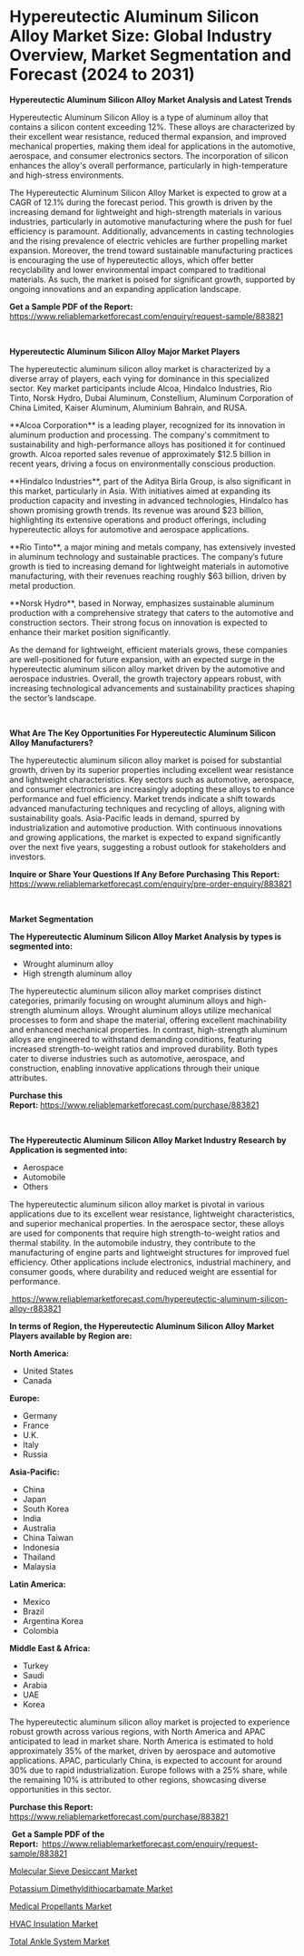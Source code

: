 <p><h1>Hypereutectic Aluminum Silicon Alloy Market Size: Global Industry Overview, Market Segmentation and Forecast (2024 to 2031)</h1></p><p><strong>Hypereutectic Aluminum Silicon Alloy Market Analysis and Latest Trends</strong></p>
<p><p>Hypereutectic Aluminum Silicon Alloy is a type of aluminum alloy that contains a silicon content exceeding 12%. These alloys are characterized by their excellent wear resistance, reduced thermal expansion, and improved mechanical properties, making them ideal for applications in the automotive, aerospace, and consumer electronics sectors. The incorporation of silicon enhances the alloy's overall performance, particularly in high-temperature and high-stress environments.</p><p>The Hypereutectic Aluminum Silicon Alloy Market is expected to grow at a CAGR of 12.1% during the forecast period. This growth is driven by the increasing demand for lightweight and high-strength materials in various industries, particularly in automotive manufacturing where the push for fuel efficiency is paramount. Additionally, advancements in casting technologies and the rising prevalence of electric vehicles are further propelling market expansion. Moreover, the trend toward sustainable manufacturing practices is encouraging the use of hypereutectic alloys, which offer better recyclability and lower environmental impact compared to traditional materials. As such, the market is poised for significant growth, supported by ongoing innovations and an expanding application landscape.</p></p>
<p><strong>Get a Sample PDF of the Report:&nbsp;</strong> <a href="https://www.reliablemarketforecast.com/enquiry/request-sample/883821?utm_campaign=1082&utm_medium=2&utm_source=Github&utm_content=ia&utm_term=10112024&utm_id=hypereutectic-aluminum-silicon-alloy">https://www.reliablemarketforecast.com/enquiry/request-sample/883821</a></p>
<p>&nbsp;</p>
<p><strong>Hypereutectic Aluminum Silicon Alloy Major Market Players</strong></p>
<p><p>The hypereutectic aluminum silicon alloy market is characterized by a diverse array of players, each vying for dominance in this specialized sector. Key market participants include Alcoa, Hindalco Industries, Rio Tinto, Norsk Hydro, Dubai Aluminum, Constellium, Aluminum Corporation of China Limited, Kaiser Aluminum, Aluminium Bahrain, and RUSA.</p><p>**Alcoa Corporation** is a leading player, recognized for its innovation in aluminum production and processing. The company's commitment to sustainability and high-performance alloys has positioned it for continued growth. Alcoa reported sales revenue of approximately $12.5 billion in recent years, driving a focus on environmentally conscious production.</p><p>**Hindalco Industries**, part of the Aditya Birla Group, is also significant in this market, particularly in Asia. With initiatives aimed at expanding its production capacity and investing in advanced technologies, Hindalco has shown promising growth trends. Its revenue was around $23 billion, highlighting its extensive operations and product offerings, including hypereutectic alloys for automotive and aerospace applications.</p><p>**Rio Tinto**, a major mining and metals company, has extensively invested in aluminum technology and sustainable practices. The company’s future growth is tied to increasing demand for lightweight materials in automotive manufacturing, with their revenues reaching roughly $63 billion, driven by metal production.</p><p>**Norsk Hydro**, based in Norway, emphasizes sustainable aluminum production with a comprehensive strategy that caters to the automotive and construction sectors. Their strong focus on innovation is expected to enhance their market position significantly.</p><p>As the demand for lightweight, efficient materials grows, these companies are well-positioned for future expansion, with an expected surge in the hypereutectic aluminum silicon alloy market driven by the automotive and aerospace industries. Overall, the growth trajectory appears robust, with increasing technological advancements and sustainability practices shaping the sector’s landscape.</p></p>
<p>&nbsp;</p>
<p><strong>What Are The Key Opportunities For Hypereutectic Aluminum Silicon Alloy Manufacturers?</strong></p>
<p><p>The hypereutectic aluminum silicon alloy market is poised for substantial growth, driven by its superior properties including excellent wear resistance and lightweight characteristics. Key sectors such as automotive, aerospace, and consumer electronics are increasingly adopting these alloys to enhance performance and fuel efficiency. Market trends indicate a shift towards advanced manufacturing techniques and recycling of alloys, aligning with sustainability goals. Asia-Pacific leads in demand, spurred by industrialization and automotive production. With continuous innovations and growing applications, the market is expected to expand significantly over the next five years, suggesting a robust outlook for stakeholders and investors.</p></p>
<p><strong>Inquire or Share Your Questions If Any Before Purchasing This Report:</strong> <a href="https://www.reliablemarketforecast.com/enquiry/pre-order-enquiry/883821?utm_campaign=1082&utm_medium=2&utm_source=Github&utm_content=ia&utm_term=10112024&utm_id=hypereutectic-aluminum-silicon-alloy">https://www.reliablemarketforecast.com/enquiry/pre-order-enquiry/883821</a></p>
<p>&nbsp;</p>
<p><strong>Market Segmentation</strong></p>
<p><strong>The Hypereutectic Aluminum Silicon Alloy Market Analysis by types is segmented into:</strong></p>
<p><ul><li>Wrought aluminum alloy</li><li>High strength aluminum alloy</li></ul></p>
<p><p>The hypereutectic aluminum silicon alloy market comprises distinct categories, primarily focusing on wrought aluminum alloys and high-strength aluminum alloys. Wrought aluminum alloys utilize mechanical processes to form and shape the material, offering excellent machinability and enhanced mechanical properties. In contrast, high-strength aluminum alloys are engineered to withstand demanding conditions, featuring increased strength-to-weight ratios and improved durability. Both types cater to diverse industries such as automotive, aerospace, and construction, enabling innovative applications through their unique attributes.</p></p>
<p><strong>Purchase this Report:&nbsp;</strong><a href="https://www.reliablemarketforecast.com/purchase/883821?utm_campaign=1082&utm_medium=2&utm_source=Github&utm_content=ia&utm_term=10112024&utm_id=hypereutectic-aluminum-silicon-alloy">https://www.reliablemarketforecast.com/purchase/883821</a></p>
<p>&nbsp;</p>
<p><strong>The Hypereutectic Aluminum Silicon Alloy Market Industry Research by Application is segmented into:</strong></p>
<p><ul><li>Aerospace</li><li>Automobile</li><li>Others</li></ul></p>
<p><p>The hypereutectic aluminum silicon alloy market is pivotal in various applications due to its excellent wear resistance, lightweight characteristics, and superior mechanical properties. In the aerospace sector, these alloys are used for components that require high strength-to-weight ratios and thermal stability. In the automobile industry, they contribute to the manufacturing of engine parts and lightweight structures for improved fuel efficiency. Other applications include electronics, industrial machinery, and consumer goods, where durability and reduced weight are essential for performance.</p></p>
<p><a href="https://www.reliablemarketforecast.com/hypereutectic-aluminum-silicon-alloy-r883821?utm_campaign=1082&utm_medium=2&utm_source=Github&utm_content=ia&utm_term=10112024&utm_id=hypereutectic-aluminum-silicon-alloy">&nbsp;https://www.reliablemarketforecast.com/hypereutectic-aluminum-silicon-alloy-r883821</a></p>
<p><strong>In terms of Region, the Hypereutectic Aluminum Silicon Alloy Market Players available by Region are:</strong></p>
<p>
    <p> <strong> North America: </strong>
        <ul>
            <li>United States</li>
            <li>Canada</li>
        </ul>
        </p> 
    <p> <strong> Europe: </strong>
        <ul>
            <li>Germany</li>
            <li>France</li>
            <li>U.K.</li>
            <li>Italy</li>
            <li>Russia</li>
        </ul>
        </p> 
    <p> <strong> Asia-Pacific: </strong>
        <ul>
            <li>China</li>
            <li>Japan</li>
            <li>South Korea</li>
            <li>India</li>
            <li>Australia</li>
            <li>China Taiwan</li>
            <li>Indonesia</li>
            <li>Thailand</li>
            <li>Malaysia</li>
        </ul>
        </p> 
    <p> <strong> Latin America: </strong>
        <ul>
            <li>Mexico</li>
            <li>Brazil</li>
            <li>Argentina Korea</li>
            <li>Colombia</li>
        </ul>
        </p> 
    <p> <strong> Middle East & Africa: </strong>
        <ul>
            <li>Turkey</li>
            <li>Saudi</li>
            <li>Arabia</li>
            <li>UAE</li>
            <li>Korea</li>
        </ul>
    </p>
    </p>
<p><p>The hypereutectic aluminum silicon alloy market is projected to experience robust growth across various regions, with North America and APAC anticipated to lead in market share. North America is estimated to hold approximately 35% of the market, driven by aerospace and automotive applications. APAC, particularly China, is expected to account for around 30% due to rapid industrialization. Europe follows with a 25% share, while the remaining 10% is attributed to other regions, showcasing diverse opportunities in this sector.</p></p>
<p><strong>Purchase this Report: </strong><a href="https://www.reliablemarketforecast.com/purchase/883821?utm_campaign=1082&utm_medium=2&utm_source=Github&utm_content=ia&utm_term=10112024&utm_id=hypereutectic-aluminum-silicon-alloy">https://www.reliablemarketforecast.com/purchase/883821</a></p>
<p>&nbsp;<strong>Get a Sample PDF of the Report:&nbsp;&nbsp;</strong><a href="https://www.reliablemarketforecast.com/enquiry/request-sample/883821?utm_campaign=1082&utm_medium=2&utm_source=Github&utm_content=ia&utm_term=10112024&utm_id=hypereutectic-aluminum-silicon-alloy">https://www.reliablemarketforecast.com/enquiry/request-sample/883821</a></p>
<p><strong></strong></p>
<p><p><a href="https://github.com/judesaxav/Market-Research-Report-List-1/blob/main/molecular-sieve-desiccant-market.md?utm_campaign=1082&utm_medium=2&utm_source=Github&utm_content=ia&utm_term=10112024&utm_id=hypereutectic-aluminum-silicon-alloy">Molecular Sieve Desiccant Market</a></p><p><a href="https://www.linkedin.com/pulse/strategic-roadmap-success-global-potassium-dimethyldithiocarbamate-ejgtc?utm_campaign=1082&utm_medium=2&utm_source=Github&utm_content=ia&utm_term=10112024&utm_id=hypereutectic-aluminum-silicon-alloy">Potassium Dimethyldithiocarbamate Market</a></p><p><a href="https://www.linkedin.com/pulse/trends-global-medical-propellants-market-forecast-analysis-2024-04g7c?utm_campaign=1082&utm_medium=2&utm_source=Github&utm_content=ia&utm_term=10112024&utm_id=hypereutectic-aluminum-silicon-alloy">Medical Propellants Market</a></p><p><a href="https://github.com/marcouhbmammoc/Market-Research-Report-List-1/blob/main/hvac-insulation-market.md?utm_campaign=1082&utm_medium=2&utm_source=Github&utm_content=ia&utm_term=10112024&utm_id=hypereutectic-aluminum-silicon-alloy">HVAC Insulation Market</a></p><p><a href="https://issuu.com/reportprime-2/docs/total-ankle-system-market-size-2030_cf65e379f65065?utm_campaign=1082&utm_medium=2&utm_source=Github&utm_content=ia&utm_term=10112024&utm_id=hypereutectic-aluminum-silicon-alloy">Total Ankle System Market</a></p></p>
